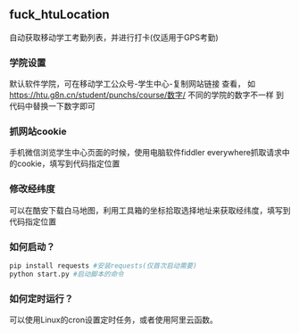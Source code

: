 ## fuck_htuLocation
自动获取移动学工考勤列表，并进行打卡(仅适用于GPS考勤)

### 学院设置
默认软件学院，可在移动学工公众号-学生中心-复制网站链接 查看，
如 https://htu.g8n.cn/student/punchs/course/数字/ 不同的学院的数字不一样
到代码中替换一下数字即可
### 抓网站cookie
手机微信浏览学生中心页面的时候，使用电脑软件fiddler everywhere抓取请求中的cookie，填写到代码指定位置
### 修改经纬度
可以在酷安下载白马地图，利用工具箱的坐标拾取选择地址来获取经纬度，填写到代码指定位置
### 如何启动？
```bash
pip install requests #安装requests(仅首次启动需要)
python start.py #启动脚本的命令
```
### 如何定时运行？
可以使用Linux的cron设置定时任务，或者使用阿里云函数。
